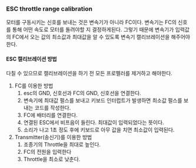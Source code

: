 ### ESC throttle range calibration

모터를 구동시키는 신호를 보내는 것은 변속기가 아니라 FC이다. 변속기는 FC의 신호를 통해 어떤 속도로 모터를 돌려야할 지 결정하게된다. 그렇기 때문에 변속기가 입력값의 FC에서 오는 값의 최소값과 최대값을 알 수 있도록 변속기 캘리브레이션을 해주어야한다.



#### ESC 캘리브레이션 방법

다칠 수 있으므로 캘리브레이션을 하기 전 모든 프로펠러를 제거하고 해야한다. 

1. FC를 이용한 방법
   1. esc의 GND, 신호선과 FC의 GND, 신호선을 연결한다.
   2. 변속기에 최대값 펄스를 보내고 키보드 인터럽트가 발생하면 최소값 펄스를 보내는 코드를 작성한다.
   3. FC에 배터리를 연결한다.
   4. 연결된 ESC에서 비프음이 들린다. 최대값이 입력되었다는 뜻이다.
   5. 소리가 나고 1초 정도 후에 키보드로 아무 값을 치면 최소값이 입력된다.
2. Transmitter(송신기)를 이용한 방법
   1. 조종기의 Throttle을 최대로 높인다.
   2. FC의 전원을 입력한다
   3. Throttle을 최소로 낮춘다.